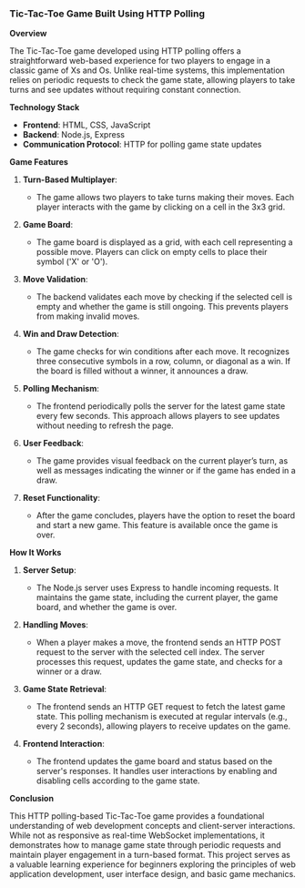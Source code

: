 ### Tic-Tac-Toe Game Built Using HTTP Polling

**Overview**

The Tic-Tac-Toe game developed using HTTP polling offers a straightforward web-based experience for two players to engage in a classic game of Xs and Os. Unlike real-time systems, this implementation relies on periodic requests to check the game state, allowing players to take turns and see updates without requiring constant connection.

**Technology Stack**

- **Frontend**: HTML, CSS, JavaScript
- **Backend**: Node.js, Express
- **Communication Protocol**: HTTP for polling game state updates

**Game Features**

1. **Turn-Based Multiplayer**:
   - The game allows two players to take turns making their moves. Each player interacts with the game by clicking on a cell in the 3x3 grid.

2. **Game Board**:
   - The game board is displayed as a grid, with each cell representing a possible move. Players can click on empty cells to place their symbol ('X' or 'O').

3. **Move Validation**:
   - The backend validates each move by checking if the selected cell is empty and whether the game is still ongoing. This prevents players from making invalid moves.

4. **Win and Draw Detection**:
   - The game checks for win conditions after each move. It recognizes three consecutive symbols in a row, column, or diagonal as a win. If the board is filled without a winner, it announces a draw.

5. **Polling Mechanism**:
   - The frontend periodically polls the server for the latest game state every few seconds. This approach allows players to see updates without needing to refresh the page.

6. **User Feedback**:
   - The game provides visual feedback on the current player’s turn, as well as messages indicating the winner or if the game has ended in a draw.

7. **Reset Functionality**:
   - After the game concludes, players have the option to reset the board and start a new game. This feature is available once the game is over.

**How It Works**

1. **Server Setup**:
   - The Node.js server uses Express to handle incoming requests. It maintains the game state, including the current player, the game board, and whether the game is over.

2. **Handling Moves**:
   - When a player makes a move, the frontend sends an HTTP POST request to the server with the selected cell index. The server processes this request, updates the game state, and checks for a winner or a draw.

3. **Game State Retrieval**:
   - The frontend sends an HTTP GET request to fetch the latest game state. This polling mechanism is executed at regular intervals (e.g., every 2 seconds), allowing players to receive updates on the game.

4. **Frontend Interaction**:
   - The frontend updates the game board and status based on the server's responses. It handles user interactions by enabling and disabling cells according to the game state.

**Conclusion**

This HTTP polling-based Tic-Tac-Toe game provides a foundational understanding of web development concepts and client-server interactions. While not as responsive as real-time WebSocket implementations, it demonstrates how to manage game state through periodic requests and maintain player engagement in a turn-based format. This project serves as a valuable learning experience for beginners exploring the principles of web application development, user interface design, and basic game mechanics.